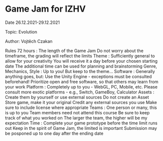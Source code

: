 # Game Jam for IZHV

Date 26.12.2021-29.12.2021

Topic: Evolution

Author: Vojtěch Czakan

Rules
72 hours : The length of the Game Jam
           Do not worry about the timeframe, the grading will reflect the limits
Theme : Sufficiently general to allow for your creativity
        You will receive it a day before your chosen starting date
        The additional time can be used for planning and brainstorming
Genre, Mechanics, Style : Up to you! But keep to the theme…
Software : Generally anything goes, but:
           Use the Unity Engine - exceptions must be consulted beforehand!
           Prioritize open and free software, so that others may learn from your work
Platform : Completely up to you - WebGL, PC, Mobile, etc.
           Please consult more exotic platforms - e.g., Switch, GameBoy, Calculator
Assets : Create them by yourself or use external sources
         Do not create an Asset Store game, make it your original
         Credit any external sources you use
         Make sure to include license where appropriate
Teams : One person or many, this is up to you
        Team members need not attend this course
        Be sure to keep track of what you worked on
        The larger the team, the higher will be my expectation
Time : Complete your game prototype before the time limit runs out
       Keep in the spirit of Game Jam, the limited is important
       Submission may be posponed up to one day after the ending date
